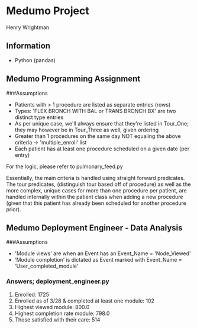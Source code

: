 # Medumo Project
Henry Wrightman 


## Information
- Python (pandas)

## Medumo Programming Assignment
###Assumptions
- Patients with > 1 procedure are listed as separate entries (rows)
- Types: 'FLEX BRONCH WITH BAL or TRANS BRONCH BX' are two distinct type entries
- As per unique case, we'll always ensure that they're listed in Tour_One; they may however be in Tour_Three as well, given ordering
- Greater than 1 procedures on the same day NOT equaling the above criteria -> 'multiple_enroll' list
- Each patient has at least one procedure scheduled on a given date (per entry)

For the logic, please refer to pulmonary_feed.py

Essentially, the main criteria is handled using straight forward predicates. The tour predicates, (distinguish tour based off of procedure) as well as the more complex, unique cases for more than one procedure per patient, are handled internally within the patient class when adding a new procedure (given that this patient has already been scheduled for another procedure prior). 

## Medumo Deployment Engineer - Data Analysis
###Assumptions
- 'Module views' are when an Event has an Event_Name = 'Node_Viewed'
- ‘Module completion’ is dictated as Event marked with Event_Name = ‘User_completed_module’

### Answers; deployment_engineer.py
1) Enrolled: 1725
2) Enrolled as of 3/28 & completed at least one module: 102
3) Highest viewed module: 800.0
4) Highest completion rate module: 798.0
5) Those satisfied with their care: 514

